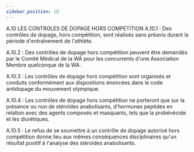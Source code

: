 ```yaml
---
sidebar_position: 10
---
```


A.10 LES CONTROLES DE DOPAGE HORS COMPETITION
A.10.1 : Des contrôles de dopage, hors compétition, sont réalisés sans préavis durant la période
d'entraînement de l'athlète.

A.10.2 : Des contrôles de dopage hors compétition peuvent être demandés par le Comité Médical de la
WA pour les concurrents d'une Association Membre quelconque de la WA.

A.10.3 : Les contrôles de dopage hors compétition sont organisés et conduits conformément aux
dispositions énoncées dans le code antidopage du mouvement olympique.

A.10.4 : Les contrôles de dopage hors compétition ne porteront que sur la présence ou non de stéroïdes
anabolisants, d'hormones peptides en relation avec des agents composés et masquants, tels que la
probénécide et les diurétiques.

A.10.5 : Le refus de se soumettre à un contrôle de dopage autorisé hors compétition donne lieu aux mêmes
conséquences disciplinaires qu'un résultat positif à l'analyse des stéroïdes anabolisants.
